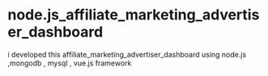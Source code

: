 # node.js_affiliate_marketing_advertiser_dashboard
i developed  this affiliate_marketing_advertiser_dashboard using node.js ,mongodb  , mysql , vue.js framework
